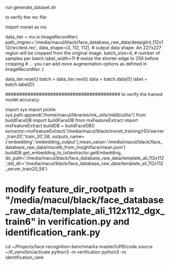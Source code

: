 run generate_dataset.sh

to verify the rec file:

import mxnet as mx

data_iter = mx.io.ImageRecordIter(
    path_imgrec='/media/macul/black/face_database_raw_data/deepglint_112x112/rec/test.rec',
    data_shape=(3, 112, 112), # output data shape. An 227x227 region will be cropped from the original image.
    batch_size=4, # number of samples per batch
    label_width=11 # resize the shorter edge to 256 before cropping
    # ... you can add more augmentation options as defined in ImageRecordIter.
    )

data_iter.reset()
batch = data_iter.next()
data = batch.data[0]
label = batch.label[0]


#########################################
to verify the trained model accuracy:

import sys
import pickle
sys.path.append('/home/macul/libraries/mk_utils/mklib/utils/')
from buildFaceDB import buildFaceDB
from mxFeatureExtract import mxFeatureExtract
buildDB = buildFaceDB()
extractor=mxFeatureExtract('/media/macul/black/mxnet_training/r50/server_train20','train_20',58, outputs_name={'embedding':'embedding_output'},mean_value='/media/macul/black/face_database_raw_data/mscelb_from_insightface/mean.json')
buildDB.get_embedding_to_txt(extractor.getEmbedding, dir_path='/media/macul/black/face_database_raw_data/template_ali_112x112',dst_dir='/media/macul/black/face_database_raw_data/template_ali_112x112_server_train20_58')

# modify feature_dir_rootpath = "/media/macul/black/face_database_raw_data/template_ali_112x112_dgx_train6" in verification.py and identification_rank.py
cd ~/Projects/face-recognition-benchmarks-master/IJPB/code
source ~/tf_venv/bin/activate
python3 -m verification
python3 -m identification_rank


